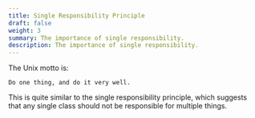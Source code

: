 ```yaml
---
title: Single Responsibility Principle
draft: false
weight: 3
summary: The importance of single responsibility.
description: The importance of single responsibility.
---
```


The Unix motto is:

```
Do one thing, and do it very well.
```

This is quite similar to the single responsibility principle, which suggests that any single class
should not be responsible for multiple things.  
